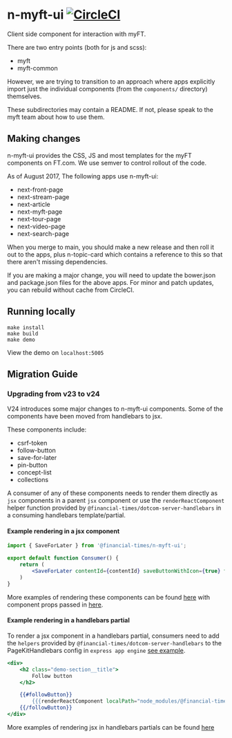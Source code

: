# n-myft-ui [![CircleCI](https://circleci.com/gh/Financial-Times/n-myft-ui.svg?style=svg)](https://circleci.com/gh/Financial-Times/workflows/n-myft-ui)

Client side component for interaction with myFT.

There are two entry points (both for js and scss):

- myft
- myft-common

However, we are trying to transition to an approach where apps explicitly import just the individual components (from the `components/` directory) themselves.

These subdirectories may contain a README. If not, please speak to the myft team about how to use them.

## Making changes

n-myft-ui provides the CSS, JS and most templates for the myFT components on FT.com. We use semver to control rollout of the code.

As of August 2017, The following apps use n-myft-ui:

- next-front-page
- next-stream-page
- next-article
- next-myft-page
- next-tour-page
- next-video-page
- next-search-page

When you merge to main, you should make a new release and then roll it out to the apps, plus n-topic-card which contains a reference to this so that there aren't missing dependencies.

If you are making a major change, you will need to update the bower.json and package.json files for the above apps. For minor and patch updates, you can rebuild without cache from CircleCI.

## Running locally

```
make install
make build
make demo
```

View the demo on `localhost:5005`


## Migration Guide

### Upgrading from v23 to v24

V24 introduces some major changes to n-myft-ui components. Some of the components have been moved from handlebars to jsx. 

These components include:
- csrf-token
- follow-button
- save-for-later
- pin-button
- concept-list
- collections

A consumer of any of these components needs to render them directly as `jsx` components in a parent `jsx` component or use the `renderReactComponent` helper function provided by `@financial-times/dotcom-server-handlebars` in a consuming handlebars template/partial. 

#### Example rendering in a jsx component
```jsx
import { SaveForLater } from '@financial-times/n-myft-ui';

export default function Consumer() {
	return (
		<SaveForLater contentId={contentId} saveButtonWithIcon={true} flags={{myFtApiWrite:myFtApiWrite}}/>
	)
}
```

More examples of rendering these components can be found [here](https://github.com/Financial-Times/n-myft-ui/blob/main/demos/templates/demo.jsx) with component props passed in [here](https://github.com/Financial-Times/n-myft-ui/blob/dfbf06d10f78756871cfe8d2aeb863ce4bcca1e1/demos/app.js#L54).


#### Example rendering in a handlebars partial
To render a jsx component in a handlebars partial, consumers need to add the `helpers` provided by `@financial-times/dotcom-server-handlebars` to the PageKitHandlebars config in `express app engine` [see example](https://github.com/Financial-Times/n-myft-ui/blob/dfbf06d10f78756871cfe8d2aeb863ce4bcca1e1/demos/app.js#L41). 

```hbs
<div>
	<h2 class="demo-section__title">
		Follow button
	</h2>

	{{#followButton}}
		{{{renderReactComponent localPath="node_modules/@financial-times/n-myft-ui/components/follow-button/follow-button" flags=@root.flags}}}
	{{/followButton}}
</div>
```

More examples of rendering jsx in handlebars partials can be found [here](https://github.com/Financial-Times/n-myft-ui/blob/main/demos/templates/demo.html)

